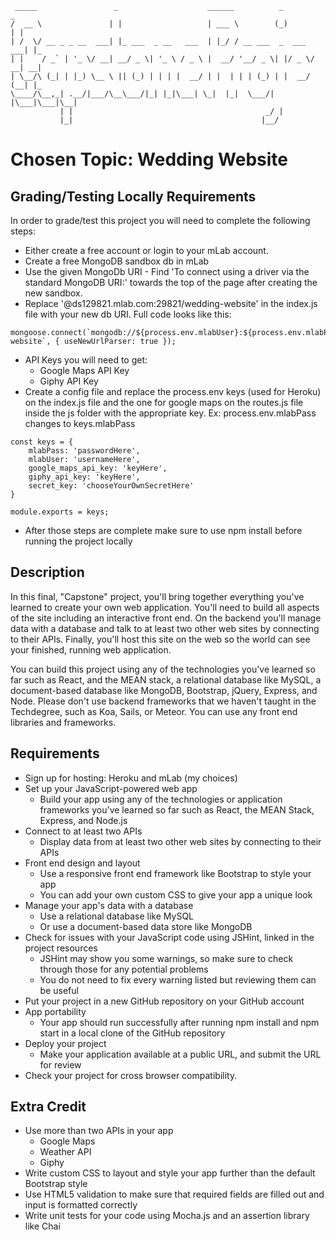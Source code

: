 ```
 _____                 _                    ______          _           _   
/  __ \               | |                   | ___ \        (_)         | |  
| /  \/ __ _ _ __  ___| |_ ___  _ __   ___  | |_/ / __ ___  _  ___  ___| |_
| |    / _` | '_ \/ __| __/ _ \| '_ \ / _ \ |  __/ '__/ _ \| |/ _ \/ __| __|
| \__/\ (_| | |_) \__ \ || (_) | | | |  __/ | |  | | | (_) | |  __/ (__| |_
\____/\__,_| .__/|___/\__\___/|_| |_|\___| \_|  |_|  \___/| |\___|\___|\__|
           | |                                           _/ |              
           |_|                                          |__/               
```


# Chosen Topic: Wedding Website

## Grading/Testing Locally Requirements


In order to grade/test this project you will need to complete the following steps:
- Either create a free account or login to your mLab account.
- Create a free MongoDB sandbox db in mLab
- Use the given MongoDb URI - Find 'To connect using a driver via the standard MongoDB URI:' towards the top of the page after creating the new sandbox.
- Replace '@ds129821.mlab.com:29821/wedding-website' in the index.js file with your new db URI. Full code looks like this:
```
mongoose.connect(`mongodb://${process.env.mlabUser}:${process.env.mlabPass}@ds129821.mlab.com:29821/wedding-website`, { useNewUrlParser: true });
```
- API Keys you will need to get:
  - Google Maps API Key
  - Giphy API Key
- Create a config file and replace the process.env keys (used for Heroku) on the index.js file and the one for google maps on the routes.js file inside the js folder with the appropriate key. Ex: process.env.mlabPass changes to keys.mlabPass
```
const keys = {
    mlabPass: 'passwordHere',
    mlabUser: 'usernameHere',
    google_maps_api_key: 'keyHere',
    giphy_api_key: 'keyHere',
    secret_key: 'chooseYourOwnSecretHere'
}

module.exports = keys;
```
- After those steps are complete make sure to use npm install before running the project locally


## Description


In this final, "Capstone" project, you'll bring together everything you've learned to create your own web application. You'll need to build all aspects of the site including an interactive front end. On the backend you'll manage data with a database and talk to at least two other web sites by connecting to their APIs. Finally, you'll host this site on the web so the world can see your finished, running web application.

You can build this project using any of the technologies you've learned so far such as React, and the MEAN stack, a relational database like MySQL, a document-based database like MongoDB, Bootstrap, jQuery, Express, and Node. Please don't use backend frameworks that we haven't taught in the Techdegree, such as Koa, Sails, or Meteor. You can use any front end libraries and frameworks.


## Requirements


- Sign up for hosting: Heroku and mLab (my choices)
- Set up your JavaScript-powered web app
  - Build your app using any of the technologies or application frameworks you've learned so far such as React, the MEAN Stack, Express, and Node.js
- Connect to at least two APIs
  - Display data from at least two other web sites by connecting to their APIs
- Front end design and layout
  - Use a responsive front end framework like Bootstrap to style your app
  - You can add your own custom CSS to give your app a unique look
- Manage your app's data with a database
  - Use a relational database like MySQL
  - Or use a document-based data store like MongoDB
- Check for issues with your JavaScript code using JSHint, linked in the project resources
  - JSHint may show you some warnings, so make sure to check through those for any potential problems
  - You do not need to fix every warning listed but reviewing them can be useful
- Put your project in a new GitHub repository on your GitHub account
- App portability
  - Your app should run successfully after running npm install and npm start in a local clone of the GitHub repository
- Deploy your project
  - Make your application available at a public URL, and submit the URL for review
- Check your project for cross browser compatibility.


## Extra Credit


- Use more than two APIs in your app
  - Google Maps
  - Weather API
  - Giphy
- Write custom CSS to layout and style your app further than the default Bootstrap style
- Use HTML5 validation to make sure that required fields are filled out and input is formatted correctly
- Write unit tests for your code using Mocha.js and an assertion library like Chai
